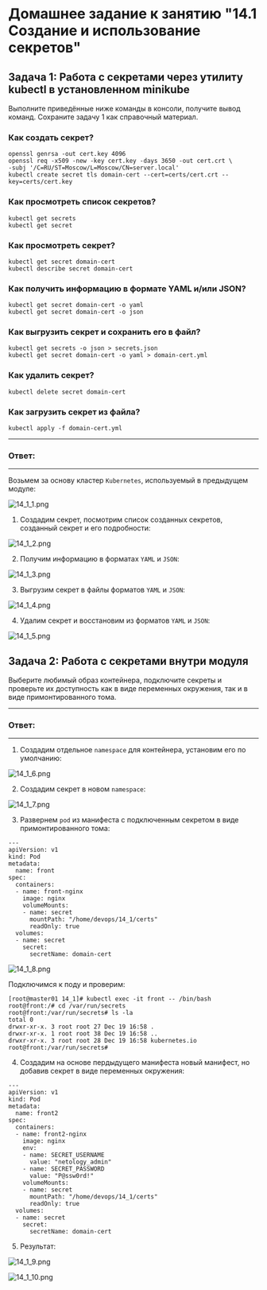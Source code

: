 # Домашнее задание к занятию "14.1 Создание и использование секретов"

## Задача 1: Работа с секретами через утилиту kubectl в установленном minikube

Выполните приведённые ниже команды в консоли, получите вывод команд. Сохраните
задачу 1 как справочный материал.

### Как создать секрет?

```
openssl genrsa -out cert.key 4096
openssl req -x509 -new -key cert.key -days 3650 -out cert.crt \
-subj '/C=RU/ST=Moscow/L=Moscow/CN=server.local'
kubectl create secret tls domain-cert --cert=certs/cert.crt --key=certs/cert.key
```

### Как просмотреть список секретов?

```
kubectl get secrets
kubectl get secret
```

### Как просмотреть секрет?

```
kubectl get secret domain-cert
kubectl describe secret domain-cert
```

### Как получить информацию в формате YAML и/или JSON?

```
kubectl get secret domain-cert -o yaml
kubectl get secret domain-cert -o json
```

### Как выгрузить секрет и сохранить его в файл?

```
kubectl get secrets -o json > secrets.json
kubectl get secret domain-cert -o yaml > domain-cert.yml
```

### Как удалить секрет?

```
kubectl delete secret domain-cert
```

### Как загрузить секрет из файла?

```
kubectl apply -f domain-cert.yml
```

---
### Ответ:
---

Возьмем за основу кластер `Kubernetes`, используемый в предыдущем модуле:

![14_1_1.png](https://github.com/psvitov/devops-netology/blob/main/Homework/clokub_homework_14_1/14_1_1.png)

1. Создадим секрет, посмотрим список созданных секретов, созданный секрет и его подробности:

![14_1_2.png](https://github.com/psvitov/devops-netology/blob/main/Homework/clokub_homework_14_1/14_1_2.png)

2. Получим информацию в форматах `YAML` и `JSON`:

![14_1_3.png](https://github.com/psvitov/devops-netology/blob/main/Homework/clokub_homework_14_1/14_1_3.png)

3. Выгрузим секрет в файлы форматов `YAML` и `JSON`:

![14_1_4.png](https://github.com/psvitov/devops-netology/blob/main/Homework/clokub_homework_14_1/14_1_4.png)

4. Удалим секрет и восстановим из  форматов `YAML` и `JSON`:

![14_1_5.png](https://github.com/psvitov/devops-netology/blob/main/Homework/clokub_homework_14_1/14_1_5.png)



## Задача 2: Работа с секретами внутри модуля

Выберите любимый образ контейнера, подключите секреты и проверьте их доступность
как в виде переменных окружения, так и в виде примонтированного тома.

---
### Ответ:
---

1. Создадим отдельное `namespace` для контейнера, установим его по умолчанию:

![14_1_6.png](https://github.com/psvitov/devops-netology/blob/main/Homework/clokub_homework_14_1/14_1_6.png)

2. Создадим секрет в новом `namespace`:

![14_1_7.png](https://github.com/psvitov/devops-netology/blob/main/Homework/clokub_homework_14_1/14_1_7.png)

3. Развернем `pod` из манифеста с подключенным секретом в виде примонтированного тома: 

```
---
apiVersion: v1
kind: Pod
metadata:
  name: front
spec:
  containers:
  - name: front-nginx
    image: nginx
    volumeMounts:
    - name: secret
      mountPath: "/home/devops/14_1/certs"
      readOnly: true
  volumes:
  - name: secret
    secret:
      secretName: domain-cert
```

![14_1_8.png](https://github.com/psvitov/devops-netology/blob/main/Homework/clokub_homework_14_1/14_1_8.png)

Подключимся к поду и проверим:

```
[root@master01 14_1]# kubectl exec -it front -- /bin/bash
root@front:/# cd /var/run/secrets
root@front:/var/run/secrets# ls -la
total 0
drwxr-xr-x. 3 root root 27 Dec 19 16:58 .
drwxr-xr-x. 1 root root 38 Dec 19 16:58 ..
drwxr-xr-x. 3 root root 28 Dec 19 16:58 kubernetes.io
root@front:/var/run/secrets#
```

4. Создадим на основе пердыдущего манифеста новый манифест, но добавив секрет в виде переменных окружения:

```
---
apiVersion: v1
kind: Pod
metadata:
  name: front2
spec:
  containers:
  - name: front2-nginx
    image: nginx
    env:
    - name: SECRET_USERNAME
      value: "netology_admin"
    - name: SECRET_PASSWORD
      value: "P@ssw0rd!"
    volumeMounts:
    - name: secret
      mountPath: "/home/devops/14_1/certs"
      readOnly: true
  volumes:
  - name: secret
    secret:
      secretName: domain-cert
```

5. Результат:

![14_1_9.png](https://github.com/psvitov/devops-netology/blob/main/Homework/clokub_homework_14_1/14_1_9.png)

![14_1_10.png](https://github.com/psvitov/devops-netology/blob/main/Homework/clokub_homework_14_1/14_1_10.png)


